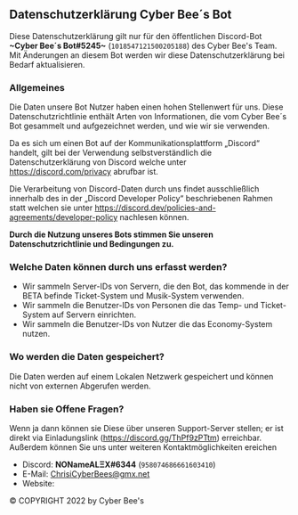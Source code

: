 ## Datenschutzerklärung Cyber Bee´s Bot
Diese Datenschutzerklärung gilt nur für den öffentlichen Discord-Bot **~Cyber Bee´s Bot#5245~** (`1018547121500205188`) des Cyber Bee's Team. Mit Änderungen an diesem Bot werden wir diese Datenschutzerklärung bei Bedarf aktualisieren. 

### Allgemeines
Die Daten unsere Bot Nutzer haben einen hohen Stellenwert für uns. Diese Datenschutzrichtlinie enthält Arten von Informationen, die vom Cyber Bee´s Bot gesammelt und aufgezeichnet werden, und wie wir sie verwenden.

Da es sich um einen Bot auf der Kommunikationsplattform „Discord“ handelt, gilt bei der Verwendung selbstverständlich die Datenschutzerklärung von Discord welche unter https://discord.com/privacy  abrufbar ist.

Die Verarbeitung von Discord-Daten durch uns findet ausschließlich innerhalb des in der „Discord Developer Policy“ beschriebenen Rahmen statt welchen sie unter https://discord.dev/policies-and-agreements/developer-policy nachlesen können.

**Durch die Nutzung unseres Bots stimmen Sie unseren Datenschutzrichtlinie und Bedingungen zu.**

### Welche Daten können durch uns erfasst werden?

- Wir sammeln Server-IDs von Servern, die den Bot, das kommende in der BETA befinde Ticket-System und Musik-System verwenden.
- Wir sammeln die Benutzer-IDs von Personen die das Temp- und Ticket-System auf Servern einrichten.
- Wir sammeln die Benutzer-IDs von Nutzer die das Economy-System nutzen.

### Wo werden die Daten gespeichert?
Die Daten werden auf einem Lokalen Netzwerk gespeichert und können nicht von externen Abgerufen werden.

### Haben sie Offene Fragen?
Wenn ja dann können sie Diese über unseren Support-Server stellen; er ist direkt via Einladungslink (https://discord.gg/ThPf9zPTtm) erreichbar. Außerdem können Sie uns unter weiteren Kontaktmöglichkeiten ereichen

- Discord: **NONameALΞX#6344** (`958074686661603410`)
- E-Mail: ChrisiCyberBees@gmx.net
- Website:

© COPYRIGHT 2022 by Cyber Bee's
